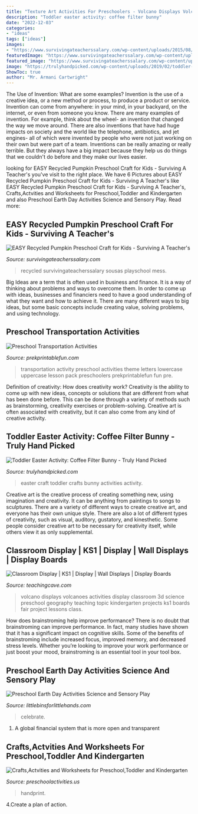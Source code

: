 ```yaml
---
title: "Texture Art Activities For Preschoolers - Volcano Displays Volcanoes Activities Display Classroom 3d Science Preschool Geography Teaching Topic Kindergarten Projects Ks1 Boards Fair Project Lessons Class"
description: "Toddler easter activity: coffee filter bunny"
date: "2022-12-03"
categories:
- "ideas"
tags: ["ideas"]
images:
- "https://www.survivingateacherssalary.com/wp-content/uploads/2015/08/photo-4.jpg"
featuredImage: "https://www.survivingateacherssalary.com/wp-content/uploads/2015/08/photo-4.jpg"
featured_image: "https://www.survivingateacherssalary.com/wp-content/uploads/2015/08/photo-4.jpg"
image: "https://trulyhandpicked.com/wp-content/uploads/2019/02/toddler-activities-15510781378n4kg.jpg"
ShowToc: true
author: "Mr. Armani Cartwright"
---
```



The Use of Invention: What are some examples?
Invention is the use of a creative idea, or a new method or process, to produce a product or service. Invention can come from anywhere: in your mind, in your backyard, on the internet, or even from someone you know. 
There are many examples of invention. For example, think about the wheel- an invention that changed the way we move around. There are also inventions that have had huge impacts on society and the world like the telephone, antibiotics, and jet engines- all of which were invented by people who were not just working on their own but were part of a team. 
Inventions can be really amazing or really terrible. But they always have a big impact because they help us do things that we couldn't do before and they make our lives easier.

	

		
looking for EASY Recycled Pumpkin Preschool Craft for Kids - Surviving A Teacher&#039;s you've visit to the right place. We have 6 Pictures about EASY Recycled Pumpkin Preschool Craft for Kids - Surviving A Teacher&#039;s like EASY Recycled Pumpkin Preschool Craft for Kids - Surviving A Teacher&#039;s, Crafts,Actvities and Worksheets for Preschool,Toddler and Kindergarten and also Preschool Earth Day Activities Science and Sensory Play. Read more:
		
    
## EASY Recycled Pumpkin Preschool Craft For Kids - Surviving A Teacher&#039;s

<img loading=lazy src="https://www.survivingateacherssalary.com/wp-content/uploads/2015/08/photo-4.jpg" onerror="this.onerror=null;this.src='https://tse2.mm.bing.net/th?id=OIP.UzKPVVvMtjIfd_1g4Db0OAHaJ4&amp;pid=15.1';" alt="EASY Recycled Pumpkin Preschool Craft for Kids - Surviving A Teacher&#039;s">

_Source: survivingateacherssalary.com_

>recycled survivingateacherssalary sousas playschool mess. 

	

Big Ideas are a term that is often used in business and finance. It is a way of thinking about problems and ways to overcome them. In order to come up with ideas, businesses and financiers need to have a good understanding of what they want and how to achieve it. There are many different ways to big ideas, but some basic concepts include creating value, solving problems, and using technology.

    
## Preschool Transportation Activities

<img loading=lazy src="http://www.prekprintablefun.com/uploads/5/2/9/7/5297512/s656320915217186071_p136_i22_w1024.jpeg?width=640" onerror="this.onerror=null;this.src='https://tse4.mm.bing.net/th?id=OIP.qZ3p7v0iMrBDCh-pccTftgHaHa&amp;pid=15.1';" alt="Preschool Transportation Activities">

_Source: prekprintablefun.com_

>transportation activity preschool activities theme letters lowercase uppercase lesson pack preschoolers prekprintablefun fun pre. 

	

Definition of creativity: How does creativity work?
Creativity is the ability to come up with new ideas, concepts or solutions that are different from what has been done before. This can be done through a variety of methods such as brainstorming, creativity exercises or problem-solving. Creative art is often associated with creativity, but it can also come from any kind of creative activity.

    
## Toddler Easter Activity: Coffee Filter Bunny - Truly Hand Picked

<img loading=lazy src="https://trulyhandpicked.com/wp-content/uploads/2019/02/toddler-activities-15510781378n4kg.jpg" onerror="this.onerror=null;this.src='https://tse2.mm.bing.net/th?id=OIP.y7YtqocWdTMbeRn0qvmNTwHaJ3&amp;pid=15.1';" alt="Toddler Easter Activity: Coffee Filter Bunny - Truly Hand Picked">

_Source: trulyhandpicked.com_

>easter craft toddler crafts bunny activities activity. 

	

Creative art is the creative process of creating something new, using imagination and creativity. It can be anything from paintings to songs to sculptures. There are a variety of different ways to create creative art, and everyone has their own unique style. There are also a lot of different types of creativity, such as visual, auditory, gustatory, and kinesthetic. Some people consider creative art to be necessary for creativity itself, while others view it as only supplemental.

    
## Classroom Display | KS1 | Display | Wall Displays | Display Boards

<img loading=lazy src="https://www.teachingcave.com/wp-content/uploads/2013/10/Volcanoes.jpg" onerror="this.onerror=null;this.src='https://tse1.mm.bing.net/th?id=OIP.9BjzYoojdNQNSxkmrZVVQgHaJ3&amp;pid=15.1';" alt="Classroom Display | KS1 | Display | Wall Displays | Display Boards">

_Source: teachingcave.com_

>volcano displays volcanoes activities display classroom 3d science preschool geography teaching topic kindergarten projects ks1 boards fair project lessons class. 

	

How does brainstroming help improve performance?
There is no doubt that brainstroming can improve performance. In fact, many studies have shown that it has a significant impact on cognitive skills. Some of the benefits of brainstroming include increased focus, improved memory, and decreased stress levels. Whether you’re looking to improve your work performance or just boost your mood, brainstroming is an essential tool in your tool box.

    
## Preschool Earth Day Activities Science And Sensory Play

<img loading=lazy src="https://littlebinsforlittlehands.com/wp-content/uploads/2016/02/Preschool-Earth-Day-activities-science-STEM-and-sensory-play-idea-to-celebrate-Earth-Day-2-680x1020.jpg" onerror="this.onerror=null;this.src='https://tse2.mm.bing.net/th?id=OIP.vFcHE1HBFP8-zDb-KcQmoQHaLH&amp;pid=15.1';" alt="Preschool Earth Day Activities Science and Sensory Play">

_Source: littlebinsforlittlehands.com_

>celebrate. 

	

1. A global financial system that is more open and transparent 

    
## Crafts,Actvities And Worksheets For Preschool,Toddler And Kindergarten

<img loading=lazy src="http://www.preschoolactivities.us/wp-content/uploads/2014/12/handprint-boat1.jpg" onerror="this.onerror=null;this.src='https://tse4.mm.bing.net/th?id=OIP.A7MW_NMU8vVPYiiMQ598owAAAA&amp;pid=15.1';" alt="Crafts,Actvities and Worksheets for Preschool,Toddler and Kindergarten">

_Source: preschoolactivities.us_

>handprint. 

	

4.Create a plan of action.

